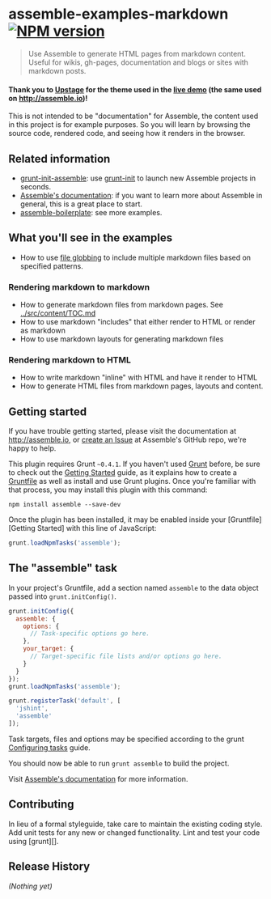 # assemble-examples-markdown [![NPM version](https://badge.fury.io/js/assemble-examples-markdown.png)](http://badge.fury.io/js/assemble-examples-markdown)

> Use Assemble to generate HTML pages from markdown content. Useful for wikis, gh-pages, documentation and blogs or sites with markdown posts.

#### Thank you to [Upstage](https://github.com/upstage) for the theme used in the [live demo](http://assemble.github.io/boilerplate-markdown) (the same used on http://assemble.io)!

This is not intended to be "documentation" for Assemble, the content used in this project is for example purposes. So you will learn by browsing the source code, rendered code, and seeing how it renders in the browser.

## Related information

* [grunt-init-assemble](https://github.com/assemble/grunt-init-assemble): use [grunt-init](http://gruntjs.com/project-scaffolding) to launch new Assemble projects in seconds.
* [Assemble's documentation](http://assemble.io): if you want to learn more about Assemble in general, this is a great place to start.
* [assemble-boilerplate](https://github.com/assemble/assemble-boilerplate): see more examples.


## What you'll see in the examples

* How to use [file globbing](https://github.com/isaacs/node-glob) to include multiple markdown files based on specified patterns.

### Rendering markdown to markdown

* How to generate markdown files from markdown pages. See [../src/content/TOC.md](../src/content/TOC.md)
* How to use markdown "includes" that either render to HTML or render as markdown
* How to use markdown layouts for generating markdown files

### Rendering markdown to HTML

* How to write markdown "inline" with HTML and have it render to HTML
* How to generate HTML files from markdown pages, layouts and content.


## Getting started

If you have trouble getting started, please visit the documentation at http://assemble.io, or [create an Issue](https://github.com/assemble/assemble/issues) at Assemble's GitHub repo, we're happy to help.

This plugin requires Grunt `~0.4.1`. If you haven't used [Grunt](http://gruntjs.com/) before, be sure to check out the [Getting Started](http://gruntjs.com/getting-started) guide, as it explains how to create a [Gruntfile](http://gruntjs.com/sample-gruntfile) as well as install and use Grunt plugins. Once you're familiar with that process, you may install this plugin with this command:

```shell
npm install assemble --save-dev
```

Once the plugin has been installed, it may be enabled inside your [Gruntfile][Getting Started] with this line of JavaScript:

```js
grunt.loadNpmTasks('assemble');
```

## The "assemble" task
In your project's Gruntfile, add a section named `assemble` to the data object passed into `grunt.initConfig()`.

```js
grunt.initConfig({
  assemble: {
    options: {
      // Task-specific options go here.
    },
    your_target: {
      // Target-specific file lists and/or options go here.
    }
  }
});
grunt.loadNpmTasks('assemble');

grunt.registerTask('default', [
  'jshint',
  'assemble'
]);
```
Task targets, files and options may be specified according to the grunt [Configuring tasks](http://gruntjs.com/configuring-tasks) guide.


You should now be able to run `grunt assemble` to build the project.

Visit [Assemble's documentation](http://assemble.io) for more information.


## Contributing
In lieu of a formal styleguide, take care to maintain the existing coding style. Add unit tests for any new or changed functionality. Lint and test your code using [grunt][].

## Release History
_(Nothing yet)_
